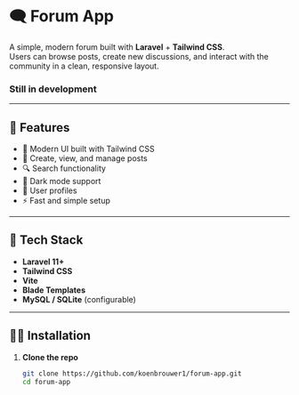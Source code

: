 # 🗨️ Forum App

A simple, modern forum built with **Laravel** + **Tailwind CSS**.  
Users can browse posts, create new discussions, and interact with the community in a clean, responsive layout.

### Still in development


---

## 🚀 Features
- 🧱 Modern UI built with Tailwind CSS  
- 📝 Create, view, and manage posts  
- 🔍 Search functionality  
- 🌙 Dark mode support  
- 👤 User profiles  
- ⚡ Fast and simple setup  

---

## 🧰 Tech Stack
- **Laravel 11+**
- **Tailwind CSS**
- **Vite**
- **Blade Templates**
- **MySQL / SQLite** (configurable)

---

## 🧑‍💻 Installation

1. **Clone the repo**
   ```bash
   git clone https://github.com/koenbrouwer1/forum-app.git
   cd forum-app
